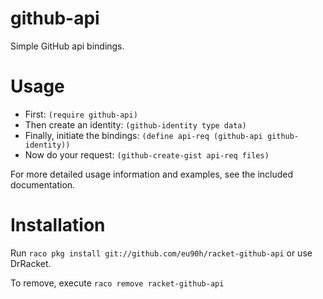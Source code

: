 github-api
==========
Simple GitHub api bindings.

Usage
=====
* First: `(require github-api)`
* Then create an identity: `(github-identity type data)`
* Finally, initiate the bindings: `(define api-req (github-api github-identity))`
* Now do your request: `(github-create-gist api-req files)`

For more detailed usage information and examples, see the included documentation.

Installation
============
Run `raco pkg install git://github.com/eu90h/racket-github-api` or use DrRacket.

To remove, execute `raco remove racket-github-api`

